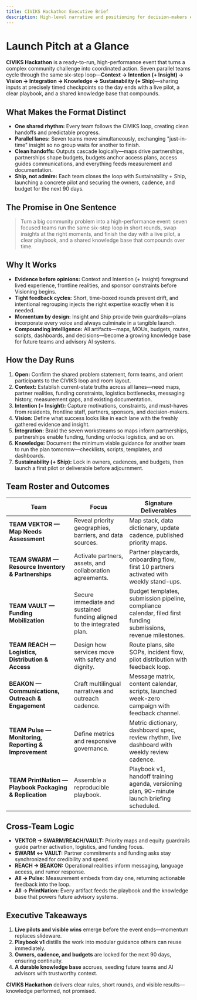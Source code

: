 ```yaml
---
title: CIVIKS Hackathon Executive Brief
description: High-level narrative and positioning for decision-makers evaluating the CIVIKS Hackathon model.
---
```


# Launch Pitch at a Glance

**CIVIKS Hackathon** is a ready-to-run, high-performance event that turns a complex community challenge into coordinated action.
Seven parallel teams cycle through the same six-step loop—**Context → Intention (+ Insight) → Vision → Integration → Knowledge → Sustainability (+ Ship)**—sharing
inputs at precisely timed checkpoints so the day ends with a live pilot, a clear playbook, and a shared knowledge base that compounds.

## What Makes the Format Distinct

- **One shared rhythm:** Every team follows the CIVIKS loop, creating clean handoffs and predictable progress.
- **Parallel lanes:** Seven teams move simultaneously, exchanging "just-in-time" insight so no group waits for another to finish.
- **Clean handoffs:** Outputs cascade logically—maps drive partnerships, partnerships shape budgets, budgets anchor access plans, access guides communications, and everything feeds measurement and documentation.
- **Ship, not admire:** Each team closes the loop with Sustainability + Ship, launching a concrete pilot and securing the owners, cadence, and budget for the next 90 days.

## The Promise in One Sentence

> Turn a big community problem into a high-performance event: seven focused teams run the same six-step loop in short rounds, swap insights at the right moments, and finish the day with a live pilot, a clear playbook, and a shared knowledge base that compounds over time.

## Why It Works

- **Evidence before opinions:** Context and Intention (+ Insight) foreground lived experience, frontline realities, and sponsor constraints before Visioning begins.
- **Tight feedback cycles:** Short, time-boxed rounds prevent drift, and intentional regrouping injects the right expertise exactly when it is needed.
- **Momentum by design:** Insight and Ship provide twin guardrails—plans incorporate every voice and always culminate in a tangible launch.
- **Compounding intelligence:** All artifacts—maps, MOUs, budgets, routes, scripts, dashboards, and decisions—become a growing knowledge base for future teams and advisory AI systems.

## How the Day Runs

1. **Open:** Confirm the shared problem statement, form teams, and orient participants to the CIVIKS loop and room layout.
2. **Context:** Establish current-state truths across all lanes—need maps, partner realities, funding constraints, logistics bottlenecks, messaging history, measurement gaps, and existing documentation.
3. **Intention (+ Insight):** Capture motivations, constraints, and must-haves from residents, frontline staff, partners, sponsors, and decision-makers.
4. **Vision:** Define what success looks like in each lane with the freshly gathered evidence and insight.
5. **Integration:** Braid the seven workstreams so maps inform partnerships, partnerships enable funding, funding unlocks logistics, and so on.
6. **Knowledge:** Document the minimum viable guidance for another team to run the plan tomorrow—checklists, scripts, templates, and dashboards.
7. **Sustainability (+ Ship):** Lock in owners, cadences, and budgets, then launch a first pilot or deliverable before adjournment.

## Team Roster and Outcomes

| Team | Focus | Signature Deliverables |
| --- | --- | --- |
| **TEAM VEKTOR — Map Needs Assessment** | Reveal priority geographies, barriers, and data sources. | Map stack, data dictionary, update cadence, published priority maps. |
| **TEAM SWARM — Resource Inventory & Partnerships** | Activate partners, assets, and collaboration agreements. | Partner playcards, onboarding flow, first 10 partners activated with weekly stand-ups. |
| **TEAM VAULT — Funding Mobilization** | Secure immediate and sustained funding aligned to the integrated plan. | Budget templates, submission pipeline, compliance calendar, filed first funding submissions, revenue milestones. |
| **TEAM REACH — Logistics, Distribution & Access** | Design how services move with safety and dignity. | Route plans, site SOPs, incident flow, pilot distribution with feedback loop. |
| **BEAKON — Communications, Outreach & Engagement** | Craft multilingual narratives and outreach cadence. | Message matrix, content calendar, scripts, launched week-zero campaign with feedback channel. |
| **TEAM Pulse — Monitoring, Reporting & Improvement** | Define metrics and responsive governance. | Metric dictionary, dashboard spec, review rhythm, live dashboard with weekly review cadence. |
| **TEAM PrintNation — Playbook Packaging & Replication** | Assemble a reproducible playbook. | Playbook v1, handoff training agenda, versioning plan, 90-minute launch briefing scheduled. |

## Cross-Team Logic

- **VEKTOR → SWARM/REACH/VAULT:** Priority maps and equity guardrails guide partner activation, logistics, and funding focus.
- **SWARM ↔ VAULT:** Partner commitments and funding asks stay synchronized for credibility and speed.
- **REACH → BEAKON:** Operational realities inform messaging, language access, and rumor response.
- **All → Pulse:** Measurement embeds from day one, returning actionable feedback into the loop.
- **All → PrintNation:** Every artifact feeds the playbook and the knowledge base that powers future advisory systems.

## Executive Takeaways

1. **Live pilots and visible wins** emerge before the event ends—momentum replaces slideware.
2. **Playbook v1** distills the work into modular guidance others can reuse immediately.
3. **Owners, cadence, and budgets** are locked for the next 90 days, ensuring continuity.
4. **A durable knowledge base** accrues, seeding future teams and AI advisors with trustworthy context.

**CIVIKS Hackathon** delivers clear rules, short rounds, and visible results—knowledge performed, not promised.
